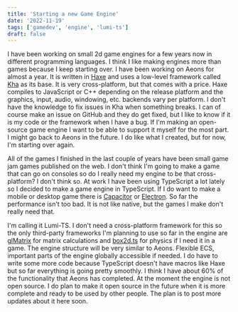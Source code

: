 ```yaml
---
title: 'Starting a new Game Engine'
date: '2022-11-19'
tags: ['gamedev', 'engine', 'lumi-ts']
draft: false
---
```


I have been working on small 2d game engines for a few years now in different programming languages. I think I like making engines more than games because I keep starting over. I have been working on Aeons for almost a year. It is written in [Haxe](https://haxe.org) and uses a low-level framework called [Kha](https://github.com/Kode/Kha) as its base. It is very cross-platform, but that comes with a price. Haxe compiles to JavaScript or C++ depending on the release platform and the graphics, input, audio, windowing, etc. backends vary per platform. I don't have the knowledge to fix issues in Kha when something breaks. I can of course make an issue on GitHub and they do get fixed, but I like to know if it is my code or the framework when I have a bug. If I'm making an open-source game engine I want to be able to support it myself for the most part. I might go back to Aeons in the future. I do like what I created, but for now, I'm starting over again.
<!-- read-more -->

All of the games I finished in the last couple of years have been small game jam games published on the web. I don't think I'm going to make a game that can go on consoles so do I really need my engine to be that cross-platform? I don't think so. At work I have been using TypeScript a lot lately so I decided to make a game engine in TypeScript. If I do want to make a mobile or desktop game there is [Capacitor](https://capacitorjs.com) or [Electron](https://www.electronjs.org). So far the performance isn't too bad. It is not like native, but the games I make don't really need that.

I'm calling it Lumi-TS. I don't need a cross-platform framework for this so the only third-party frameworks I'm planning to use so far in the engine are [glMatrix](https://glmatrix.net) for matrix calculations and [box2d.ts](https://github.com/lusito/box2d.ts) for physics if I need it in a game. The engine structure will be very similar to Aeons. Flexible ECS, important parts of the engine globally accessible if needed. I do have to write some more code because TypeScript doesn't have macros like Haxe but so far everything is going pretty smoothly. I think I have about 60% of the functionality that Aeons has completed. At the moment the engine is not open source. I do plan to make it open source in the future when it is more complete and ready to be used by other people. The plan is to post more updates about it here soon.